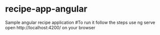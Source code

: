 # recipe-app-angular
Sample angular recipe application
#To run it follow the steps
use ng serve
open http://localhost:4200/ on your browser
